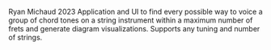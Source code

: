 Ryan Michaud 2023
Application and UI to find every possible way to voice a group of chord tones on a string instrument within a maximum number of frets and generate diagram visualizations. Supports any tuning and number of strings.

